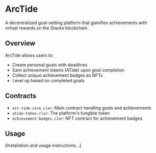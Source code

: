 # ArcTide
A decentralized goal-setting platform that gamifies achievements with virtual rewards on the Stacks blockchain.

## Overview
ArcTide allows users to:
- Create personal goals with deadlines
- Earn achievement tokens (ATide) upon goal completion
- Collect unique achievement badges as NFTs
- Level up based on completed goals

## Contracts
- `arc-tide-core.clar`: Main contract handling goals and achievements
- `atide-token.clar`: The platform's fungible token
- `achievement-badges.clar`: NFT contract for achievement badges

## Usage
[Installation and usage instructions...]
